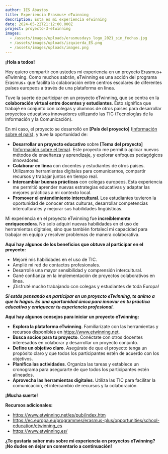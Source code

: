 ```yaml
---
author: IES Abastos
title: Experiencia Erasmus+ eTwinning
description: Esta es mi experiencia eTwinning
date: 2024-05-22T21:12:00.000Z
project: proyecto-3-etwinning
images:
  - /assets/images/uploads/erasmusdays_logo_2021_sin_fechas.jpg
  - /assets/images/uploads/izquierda_ES.png
  - /assets/images/uploads/images.png
---
```

**¡Hola a todos!**

Hoy quiero compartir con ustedes mi experiencia en un proyecto Erasmus+ eTwinning. Como muchos sabrán, eTwinning es una acción del programa Erasmus+ que facilita la colaboración entre centros escolares de diferentes países europeos a través de una plataforma en línea.

Tuve la suerte de participar en un proyecto eTwinning, que se centra en la **colaboración virtual entre docentes y estudiantes**. Esto significa que trabajé en conjunto con colegas y alumnos de otros países para desarrollar proyectos educativos innovadores utilizando las TIC (Tecnologías de la Información y la Comunicación).

En mi caso, el proyecto se desarrolló en **\[País del proyecto]** ([Información sobre el país](https://es.wikipedia.org/wiki/Proyecto)), y tuve la oportunidad de:

- **Desarrollar un proyecto educativo** sobre **\[Tema del proyecto]** ([Información sobre el tema](https://support.udemy.com/hc/es/articles/115000371028-C%C3%B3mo-proponer-temas-para-tu-curso-y-c%C3%B3mo-a%C3%B1adirlos)). Este proyecto me permitió aplicar nuevos métodos de enseñanza y aprendizaje, y explorar enfoques pedagógicos innovadores.
- **Colaborar en línea** con docentes y estudiantes de otros países. Utilizamos herramientas digitales para comunicarnos, compartir recursos y trabajar juntos en tiempo real.
- **Intercambiar buenas prácticas** con colegas europeos. Esta experiencia me permitió aprender nuevas estrategias educativas y adaptar las mejores prácticas a mi contexto local.
- **Promover el entendimiento intercultural**. Los estudiantes tuvieron la oportunidad de conocer otras culturas, desarrollar competencias interculturales y mejorar sus habilidades lingüísticas.

Mi experiencia en el proyecto eTwinning fue **increíblemente enriquecedora**. No solo adquirí nuevas habilidades en el uso de herramientas digitales, sino que también fortalecí mi capacidad para trabajar en equipo y resolver problemas de manera colaborativa.

**Aquí hay algunos de los beneficios que obtuve al participar en el proyecto:**

- Mejoré mis habilidades en el uso de TIC.
- Amplié mi red de contactos profesionales.
- Desarrollé una mayor sensibilidad y comprensión intercultural.
- Gané confianza en la implementación de proyectos colaborativos en línea.
- ¡Disfruté mucho trabajando con colegas y estudiantes de toda Europa!

**_Si estás pensando en participar en un proyecto eTwinning, te animo a que lo hagas. Es una oportunidad única para innovar en tu práctica educativa y enriquecer tu experiencia profesional._**

**Aquí hay algunos consejos para iniciar un proyecto eTwinning:**

- **Explora la plataforma eTwinning**. Familiarízate con las herramientas y recursos disponibles en <https://www.etwinning.net>.
- **Busca socios para tu proyecto**. Conéctate con otros docentes interesados en colaborar y desarrollar un proyecto conjunto.
- **Define un objetivo claro**. Asegúrate de que el proyecto tenga un propósito claro y que todos los participantes estén de acuerdo con los objetivos.
- **Planifica las actividades**. Organiza las tareas y establece un cronograma para asegurarte de que todos los participantes estén alineados.
- **Aprovecha las herramientas digitales**. Utiliza las TIC para facilitar la comunicación, el intercambio de recursos y la colaboración.

**¡Mucha suerte!**

**Recursos adicionales:**

- <https://www.etwinning.net/es/pub/index.htm>
- <https://ec.europa.eu/programmes/erasmus-plus/opportunities/school-education/etwinning_es>
- <https://www.etwinning.es/>

**¿Te gustaría saber más sobre mi experiencia en proyectos eTwinning? ¡No dudes en dejar un comentario a continuación!**
